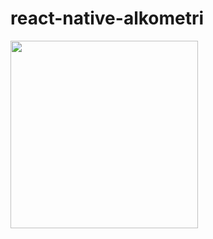 # react-native-alkometri

<img src="https://user-images.githubusercontent.com/49938344/192148571-cbe0064d-0a2b-4090-b559-94510d06f136.jpg" width=300>
